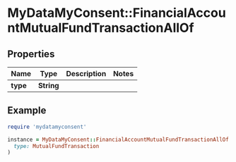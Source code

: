 # MyDataMyConsent::FinancialAccountMutualFundTransactionAllOf

## Properties

| Name | Type | Description | Notes |
| ---- | ---- | ----------- | ----- |
| **type** | **String** |  |  |

## Example

```ruby
require 'mydatamyconsent'

instance = MyDataMyConsent::FinancialAccountMutualFundTransactionAllOf.new(
  type: MutualFundTransaction
)
```

